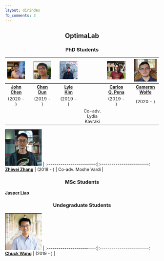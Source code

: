 ```yaml
---
layout: dirindex
fb_comments: 3
---
```


<center> <h2>OptimaLab</h2> </center>

<center> <h3>PhD Students</h3> </center>


![John Chen](/group/john_chen.png)  |  |  ![Chen Dun](/group/chen_dun.png)  |  | ![Lyle Kim](/group/lyle_kim.png)  | |  ![Carlos Quintero Pena](/group/carlos_quintero.png) | |   ![Cameron Wolfe](/group/cameron_wolfe.png)
:-------------------------:|:----:|:-------------------------:|:----:|:-------------------------:|:----:|:-------------------------:|:----:|:-------------------------:
[**John Chen**](https://johnchenresearch.github.io/)  | | [**Chen Dun**]()   | | [**Lyle Kim**](https://jlylekim.github.io/) | | [**Carlos Q. Pena**](https://carlosquinterop.github.io/)  | | [**Cameron Wolfe**](https://wolfecameron.github.io/)   
(2020 - )   |  |    (2019 - )  |  | (2019 - ) | | (2019 - )   |  |    (2020 - ) 
 | | | | | | Co-adv. Lydia Kavraki | |


![Zhiwei Zhang](/group/zhiwei_zhang.png) | 
:-------------------------:|:-------------------------:
[**Zhiwei Zhang**](https://www.cs.rice.edu/~zz59/) |
(2018 - )  |
Co-adv. Moshe Vardi |

<center> <h3>MSc Students</h3> </center>

[**Jasper Liao**]()

<center> <h3>Undegraduate Students</h3> </center>

![Chuck Wang](/group/chuck_wang.png) |
:-------------------------:|:-------------------------:
[**Chuck Wang**](http://wangqihan.com/) |
(2019 - ) |
